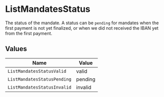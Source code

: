 # ListMandatesStatus

The status of the mandate. A status can be `pending` for mandates when the first payment is not yet finalized, or
when we did not received the IBAN yet from the first payment.


## Values

| Name                        | Value                       |
| --------------------------- | --------------------------- |
| `ListMandatesStatusValid`   | valid                       |
| `ListMandatesStatusPending` | pending                     |
| `ListMandatesStatusInvalid` | invalid                     |